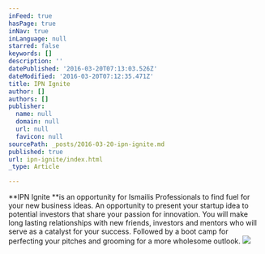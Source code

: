```yaml
---
inFeed: true
hasPage: true
inNav: true
inLanguage: null
starred: false
keywords: []
description: ''
datePublished: '2016-03-20T07:13:03.526Z'
dateModified: '2016-03-20T07:12:35.471Z'
title: IPN Ignite
author: []
authors: []
publisher:
  name: null
  domain: null
  url: null
  favicon: null
sourcePath: _posts/2016-03-20-ipn-ignite.md
published: true
url: ipn-ignite/index.html
_type: Article

---
```

**IPN Ignite **is an opportunity for Ismailis Professionals to find fuel for your new business ideas. An opportunity to present your startup idea to potential investors that share your passion for innovation. You will make long lasting relationships with new friends, investors and mentors who will serve as a catalyst for your success. Followed by a boot camp for perfecting your pitches and grooming for a more wholesome outlook.
![](https://the-grid-user-content.s3-us-west-2.amazonaws.com/e4674aee-75f4-4cce-9607-2b2b2339d254.jpg)